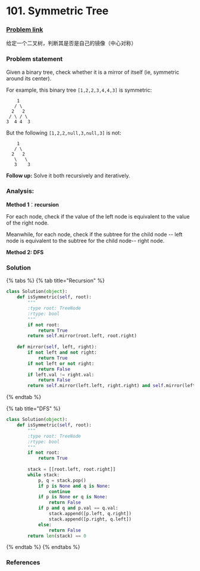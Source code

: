 # 101. Symmetric Tree

### [Problem link](https://leetcode.com/problems/symmetric-tree/)

给定一个二叉树，判断其是否是自己的镜像（中心对称）

### Problem statement

Given a binary tree, check whether it is a mirror of itself \(ie, symmetric around its center\).

For example, this binary tree `[1,2,2,3,4,4,3]` is symmetric:

```text
    1
   / \
  2   2
 / \ / \
3  4 4  3
```

But the following `[1,2,2,null,3,null,3]` is not:

```text
    1
   / \
  2   2
   \   \
   3    3
```

**Follow up:** Solve it both recursively and iteratively.

### Analysis:

**Method 1**：**recursion**

For each node, check if the value of the left node is equivalent to the value of the right node.

Meanwhile, for each node,  check if the subtree for the child node -- left node is equivalent to the subtree for the child node-- right node.

**Method 2: DFS**

### Solution

{% tabs %}
{% tab title="Recursion" %}
```python
class Solution(object):
    def isSymmetric(self, root):
        """
        :type root: TreeNode
        :rtype: bool
        """
        if not root:
            return True
        return self.mirror(root.left, root.right)
        
    def mirror(self, left, right):
        if not left and not right:
            return True
        if not left or not right:
            return False
        if left.val != right.val:
            return False
        return self.mirror(left.left, right.right) and self.mirror(left.right, right.left)
```
{% endtab %}

{% tab title="DFS" %}
```python
class Solution(object):
    def isSymmetric(self, root):
        """
        :type root: TreeNode
        :rtype: bool
        """
        if not root:
            return True
        
        stack = [[root.left, root.right]]
        while stack:
            p, q = stack.pop()
            if p is None and q is None:
                continue
            if p is None or q is None:
                return False
            if p and q and p.val == q.val:
                stack.append([p.left, q.right])
                stack.append([p.right, q.left]) 
            else:
                return False
        return len(stack) == 0
```
{% endtab %}
{% endtabs %}

### References

